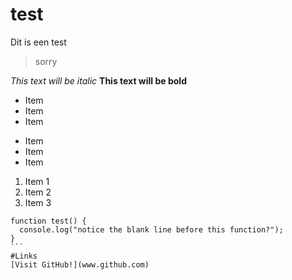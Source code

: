 # test
Dit is een test

> sorry

*This text will be italic*
**This text will be bold**

* Item
* Item
* Item

- Item
- Item
- Item

1. Item 1
2. Item 2
3. Item 3



````
function test() {
  console.log("notice the blank line before this function?");
}
```
#Links
[Visit GitHub!](www.github.com)
